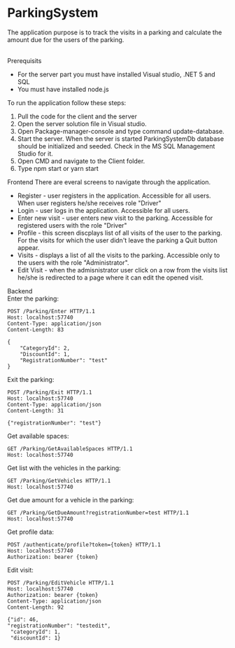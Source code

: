 # ParkingSystem

The application purpose is to track the visits in a parking and calculate the amount due for the users of the parking. 

<br/>Prerequisits
* For the server part you must have installed Visual studio, .NET 5 and SQL 
* You must have installed node.js

To run the application follow these steps:

1. Pull the code for the client and the server
2. Open the server solution file in Visual studio. 
3. Open Package-manager-console and type command update-database. 
4. Start the server. When the server is started ParkingSystemDb database should be initialized and seeded. Check in the MS SQL Management Studio for it.
5. Open CMD and navigate to the Client folder.
6. Type npm start or yarn start 

Frontend
There are everal screens to navigate through the application.
* Register - user registers in the application. Accessible for all users. When user registers he/she receives role "Driver"
* Login - user logs in the application. Accessible for all users.
* Enter new visit - user enters new visit to the parking. Accessible for registered users with the role "Driver"
* Profile - this screen discplays list of all visits of the user to the parking. For the visits for which the user didn't leave the parking a Quit button appear.
* Visits - displays a list of all the visits to the parking. Accessible only to the users with the role "Administrator".
* Edit Visit - when the admisnistrator user click on a row from the visits list he/she is redirected to a page where it can edit the opened visit.

Backend
<br/>Enter the parking:
```
POST /Parking/Enter HTTP/1.1
Host: localhost:57740
Content-Type: application/json
Content-Length: 83

{
    "CategoryId": 2,
    "DiscountId": 1,
    "RegistrationNumber": "test"
}
```

Exit the parking:
```
POST /Parking/Exit HTTP/1.1
Host: localhost:57740
Content-Type: application/json
Content-Length: 31

{"registrationNumber": "test"}
```

Get available spaces:
```
GET /Parking/GetАvailableSpaces HTTP/1.1
Host: localhost:57740
```

Get list with the vehicles in the parking:
```
GET /Parking/GetVehicles HTTP/1.1
Host: localhost:57740
```

Get due amount for a vehicle in the parking:
```
GET /Parking/GetDueAmount?registrationNumber=test HTTP/1.1
Host: localhost:57740
```

Get profile data:
```
POST /authenticate/profile?token={token} HTTP/1.1
Host: localhost:57740
Authorization: bearer {token}
```

Edit visit:
```
POST /Parking/EditVehicle HTTP/1.1
Host: localhost:57740
Authorization: bearer {token}
Content-Type: application/json
Content-Length: 92

{"id": 46,
"registrationNumber": "testedit",
 "categoryId": 1,
 "discountId": 1}       
``` 